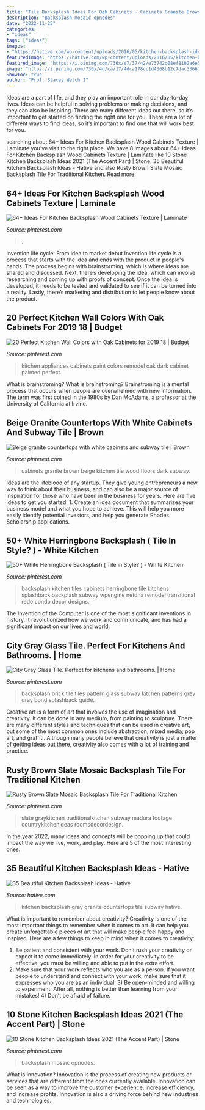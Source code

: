 ```yaml
---
title: "Tile Backsplash Ideas For Oak Cabinets ~ Cabinets Granite Brown Beige Kitchen Tile Wood Floors Dark Subway"
description: "Backsplash mosaic opnodes"
date: "2022-11-25"
categories:
- "ideas"
tags: ["ideas"]
images:
- "https://hative.com/wp-content/uploads/2016/05/kitchen-backsplash-ideas/34-kitchen-backsplash-ideas.jpg"
featuredImage: "https://hative.com/wp-content/uploads/2016/05/kitchen-backsplash-ideas/34-kitchen-backsplash-ideas.jpg"
featured_image: "https://i.pinimg.com/736x/e7/37/42/e73742d08ef8102a6e5df9886f7b8f4a.jpg"
image: "https://i.pinimg.com/736x/4d/ca/17/4dca178cc1d4368b12c7dac336676ca4.jpg"
ShowToc: true
author: "Prof. Stacey Welch I"
---
```



Ideas are a part of life, and they play an important role in our day-to-day lives. Ideas can be helpful in solving problems or making decisions, and they can also be inspiring. There are many different ideas out there, so it’s important to get started on finding the right one for you. There are a lot of different ways to find ideas, so it’s important to find one that will work best for you.

	

		
searching about 64+ Ideas For Kitchen Backsplash Wood Cabinets Texture | Laminate you've visit to the right place. We have 8 Images about 64+ Ideas For Kitchen Backsplash Wood Cabinets Texture | Laminate like 10 Stone Kitchen Backsplash Ideas 2021 (The Accent Part) | Stone, 35 Beautiful Kitchen Backsplash Ideas - Hative and also Rusty Brown Slate Mosaic Backsplash Tile For Traditional Kitchen. Read more:
		
    
## 64+ Ideas For Kitchen Backsplash Wood Cabinets Texture | Laminate

<img loading=lazy src="https://i.pinimg.com/736x/e7/37/42/e73742d08ef8102a6e5df9886f7b8f4a.jpg" onerror="this.onerror=null;this.src='https://tse4.mm.bing.net/th?id=OIP.Tspn9K7MaBViFtzwbXRCCgAAAA&amp;pid=15.1';" alt="64+ Ideas For Kitchen Backsplash Wood Cabinets Texture | Laminate">

_Source: pinterest.com_

>. 

	

Invention life cycle: From idea to market debut
Invention life cycle is a process that starts with the idea and ends with the product in people's hands. The process begins with brainstorming, which is where ideas are shared and discussed. Next, there’s developing the idea, which can involve researching and coming up with proofs of concept. Once the idea is developed, it needs to be tested and validated to see if it can be turned into a reality. Lastly, there’s marketing and distribution to let people know about the product.

    
## 20 Perfect Kitchen Wall Colors With Oak Cabinets For 2019 18 | Budget

<img loading=lazy src="https://i.pinimg.com/736x/d0/29/a8/d029a8b9ade559e7f6fd354c12d79bdb.jpg" onerror="this.onerror=null;this.src='https://tse2.mm.bing.net/th?id=OIP.4hyS5wBqFF1EL5OIdPyLegHaLH&amp;pid=15.1';" alt="20 Perfect Kitchen Wall Colors with Oak Cabinets for 2019 18 | Budget">

_Source: pinterest.com_

>kitchen appliances cabinets paint colors remodel oak dark cabinet painted perfect. 

	

What is brainstroming?
What is brainstroming? Brainstroming is a mental process that occurs when people are overwhelmed with new information. The term was first coined in the 1980s by Dan McAdams, a professor at the University of California at Irvine.

    
## Beige Granite Countertops With White Cabinets And Subway Tile | Brown

<img loading=lazy src="https://i.pinimg.com/736x/8e/d0/17/8ed01757939d79dd3fc6319717ef90db--antique-white-cabinets-dark-wood-floors.jpg" onerror="this.onerror=null;this.src='https://tse4.mm.bing.net/th?id=OIP.WbJOnbmLyPSrnVREGhVeFQHaMV&amp;pid=15.1';" alt="Beige granite countertops with white cabinets and subway tile | Brown">

_Source: pinterest.com_

>cabinets granite brown beige kitchen tile wood floors dark subway. 

	

Ideas are the lifeblood of any startup. They give young entrepreneurs a new way to think about their business, and can also be a major source of inspiration for those who have been in the business for years. Here are five ideas to get you started: 1. Create an idea document that summarizes your business model and what you hope to achieve. This will help you more easily identify potential investors, and help you generate Rhodes Scholarship applications. 
    
## 50+ White Herringbone Backsplash ( Tile In Style? ) - White Kitchen

<img loading=lazy src="https://i.pinimg.com/736x/e5/44/da/e544da88adfd0edb194ad1db63ffeb2e.jpg" onerror="this.onerror=null;this.src='https://tse1.mm.bing.net/th?id=OIP.DGeNS_3h04d0GzJJTxwtaAHaLH&amp;pid=15.1';" alt="50+ White Herringbone Backsplash ( Tile in Style? ) - White Kitchen">

_Source: pinterest.com_

>backsplash kitchen tiles cabinets herringbone tile kitchens splashback backplash subway wpengine netdna remodel transitional redo condo decor designs. 

	

The Invention of the Computer is one of the most significant inventions in history. It revolutionized how we work and communicate, and has had a significant impact on our lives and world.

    
## City Gray Glass Tile. Perfect For Kitchens And Bathrooms. | Home

<img loading=lazy src="https://i.pinimg.com/736x/64/da/bd/64dabd25adc355bb4493f5dd5680cb86.jpg" onerror="this.onerror=null;this.src='https://tse2.mm.bing.net/th?id=OIP.YGh4aJVeXgqNYE3hxRv_iwHaEK&amp;pid=15.1';" alt="City Gray Glass Tile. Perfect for kitchens and bathrooms. | Home">

_Source: pinterest.com_

>backsplash brick tile tiles pattern glass subway kitchen patterns grey gray bond splashback guide. 

	

Creative art is a form of art that involves the use of imagination and creativity. It can be done in any medium, from painting to sculpture. There are many different styles and techniques that can be used in creative art, but some of the most common ones include abstraction, mixed media, pop art, and graffiti. Although many people believe that creativity is just a matter of getting ideas out there, creativity also comes with a lot of training and practice.

    
## Rusty Brown Slate Mosaic Backsplash Tile For Traditional Kitchen

<img loading=lazy src="https://i.pinimg.com/736x/eb/cc/f0/ebccf0f2ded00b8202642255365ada4b.jpg" onerror="this.onerror=null;this.src='https://tse3.mm.bing.net/th?id=OIP.XeRun62TXOFGTtvRSmD4ZQHaJ3&amp;pid=15.1';" alt="Rusty Brown Slate Mosaic Backsplash Tile For Traditional Kitchen">

_Source: pinterest.com_

>slate graykitchen traditionalkitchen subway madura footage countrykitchenideas roomsdecordesign. 

	

In the year 2022, many ideas and concepts will be popping up that could impact the way we live, work, and play. Here are 5 of the most interesting ones:

    
## 35 Beautiful Kitchen Backsplash Ideas - Hative

<img loading=lazy src="https://hative.com/wp-content/uploads/2016/05/kitchen-backsplash-ideas/34-kitchen-backsplash-ideas.jpg" onerror="this.onerror=null;this.src='https://tse2.mm.bing.net/th?id=OIP.cc_5TqUNTNBRhz8wNu9v9AHaLG&amp;pid=15.1';" alt="35 Beautiful Kitchen Backsplash Ideas - Hative">

_Source: hative.com_

>kitchen backsplash gray granite countertops tile subway hative. 

	

What is important to remember about creativity?
Creativity is one of the most important things to remember when it comes to art. It can help you create unforgettable pieces of art that will make people feel happy and inspired. Here are a few things to keep in mind when it comes to creativity: 
1) Be patient and consistent with your work. Don’t rush your creativity or expect it to come immediately. In order for your creativity to be effective, you must be willing and able to put in the extra effort. 
2) Make sure that your work reflects who you are as a person. If you want people to understand and connect with your work, make sure that it expresses who you are as an individual. 3) Be open-minded and willing to experiment. After all, nothing is better than learning from your mistakes! 4) Don’t be afraid of failure.

    
## 10 Stone Kitchen Backsplash Ideas 2021 (The Accent Part) | Stone

<img loading=lazy src="https://i.pinimg.com/736x/4d/ca/17/4dca178cc1d4368b12c7dac336676ca4.jpg" onerror="this.onerror=null;this.src='https://tse4.mm.bing.net/th?id=OIP.6AGXwnfhd0TuutTRxs-OyQHaJ3&amp;pid=15.1';" alt="10 Stone Kitchen Backsplash Ideas 2021 (The Accent Part) | Stone">

_Source: pinterest.com_

>backsplash mosaic opnodes. 

	

What is innovation?
Innovation is the process of creating new products or services that are different from the ones currently available. Innovation can be seen as a way to improve the customer experience, increase efficiency, and increase profits. Innovation is also a driving force behind new industries and technologies.

